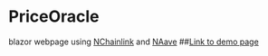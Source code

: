 # PriceOracle

blazor webpage using [NChainlink](https://github.com/lucasespinosa28/NChainlink) and [NAave](https://github.com/lucasespinosa28/NAave)
##[Link to demo page](https://lucasespinosa28.github.io/PriceOracle/)
